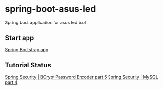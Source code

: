 # spring-boot-asus-led
Spring boot application for asus led tool

## Start app
[Spring Bootstrap app](http://localhost:7070/home.jsp)


## Tutorial Status

[Spring Security | BCrypt Password Encoder part 5](https://www.youtube.com/watch?v=qr14n0tTtmE&list=PLsyeobzWxl7o-Ul7lhFb9-fLjDYapcetO&index=6)
[Spring Security | MySQL part 4](https://www.youtube.com/watch?v=2VKeCZsRNZk&list=PLsyeobzWxl7o-Ul7lhFb9-fLjDYapcetO&index=5)